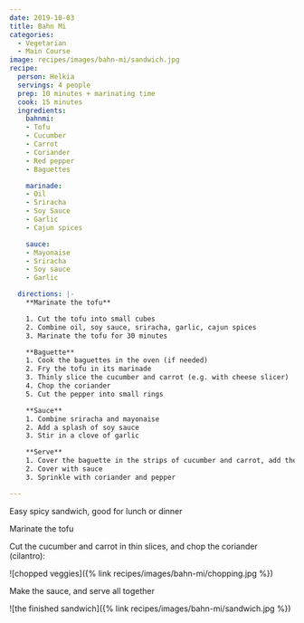 ```yaml
---
date: 2019-10-03
title: Bahn Mi
categories:
  - Vegetarian
  - Main Course
image: recipes/images/bahn-mi/sandwich.jpg
recipe:
  person: Helkia
  servings: 4 people
  prep: 10 minutes + marinating time
  cook: 15 minutes
  ingredients:
    bahnmi:
    - Tofu
    - Cucumber
    - Carrot
    - Coriander
    - Red pepper
    - Baguettes

    marinade:
    - Oil
    - Sriracha
    - Soy Sauce
    - Garlic
    - Cajun spices

    sauce:
    - Mayonaise
    - Sriracha
    - Soy sauce
    - Garlic

  directions: |-
    **Marinate the tofu**

    1. Cut the tofu into small cubes
    2. Combine oil, soy sauce, sriracha, garlic, cajun spices
    3. Marinate the tofu for 30 minutes

    **Baguette**
    1. Cook the baguettes in the oven (if needed)
    2. Fry the tofu in its marinade
    3. Thinly slice the cucumber and carrot (e.g. with cheese slicer)
    4. Chop the coriander
    5. Cut the pepper into small rings

    **Sauce**
    1. Combine sriracha and mayonaise
    2. Add a splash of soy sauce
    3. Stir in a clove of garlic

    **Serve**
    1. Cover the baguette in the strips of cucumber and carrot, add the tofu
    2. Cover with sauce
    3. Sprinkle with coriander and pepper

---
```

Easy spicy sandwich, good for lunch or dinner

Marinate the tofu

Cut the cucumber and carrot in thin slices, and chop the coriander (cilantro):

![chopped veggies]({% link recipes/images/bahn-mi/chopping.jpg %})

Make the sauce, and serve all together

![the finished sandwich]({% link recipes/images/bahn-mi/sandwich.jpg %})

